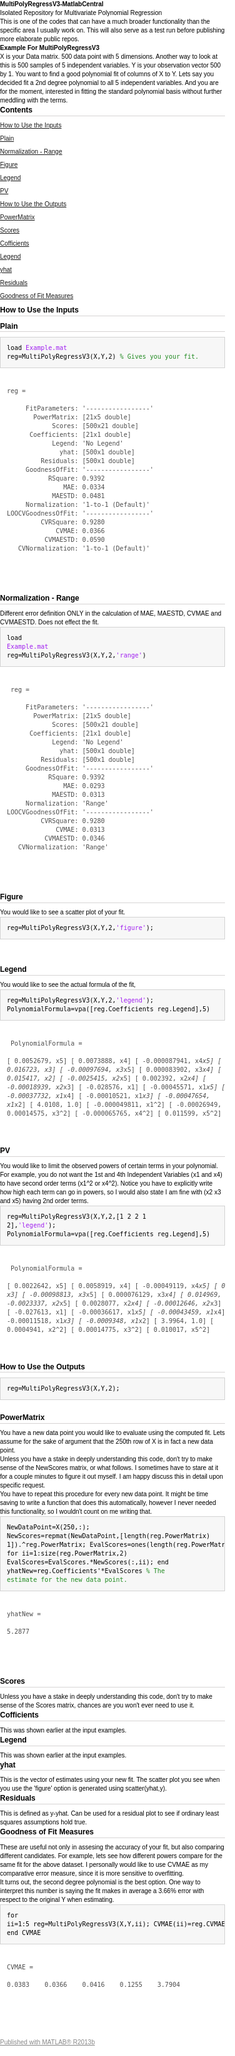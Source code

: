 MultiPolyRegressV3-MatlabCentral
================================

Isolated Repository for Multivariate Polynomial Regression

This is one of the codes that can have a much broader functionality than the specific area I usually work on. This will also serve as a test run before publishing more elaborate public repos.

<html><head>
      <meta http-equiv="Content-Type" content="text/html; charset=utf-8">
<meta name="generator" content="MATLAB 8.2"><link rel="schema.DC" href="http://purl.org/dc/elements/1.1/"><meta name="DC.date" content="2014-07-25"><meta name="DC.source" content="Example.m"><style type="text/css">
html,body,div,span,applet,object,iframe,h1,h2,h3,h4,h5,h6,p,blockquote,pre,a,abbr,acronym,address,big,cite,code,del,dfn,em,font,img,ins,kbd,q,s,samp,small,strike,strong,sub,sup,tt,var,b,u,i,center,dl,dt,dd,ol,ul,li,fieldset,form,label,legend,table,caption,tbody,tfoot,thead,tr,th,td{margin:0;padding:0;border:0;outline:0;font-size:100%;vertical-align:baseline;background:transparent}body{line-height:1}ol,ul{list-style:none}blockquote,q{quotes:none}blockquote:before,blockquote:after,q:before,q:after{content:'';content:none}:focus{outine:0}ins{text-decoration:none}del{text-decoration:line-through}table{border-collapse:collapse;border-spacing:0}

html { min-height:100%; margin-bottom:1px; }
html body { height:100%; margin:0px; font-family:Arial, Helvetica, sans-serif; font-size:10px; color:#000; line-height:140%; background:#fff none; overflow-y:scroll; }
html body td { vertical-align:top; text-align:left; }

h1 { padding:0px; margin:0px 0px 25px; font-family:Arial, Helvetica, sans-serif; font-size:1.5em; color:#d55000; line-height:100%; font-weight:normal; }
h2 { padding:0px; margin:0px 0px 8px; font-family:Arial, Helvetica, sans-serif; font-size:1.2em; color:#000; font-weight:bold; line-height:140%; border-bottom:1px solid #d6d4d4; display:block; }
h3 { padding:0px; margin:0px 0px 5px; font-family:Arial, Helvetica, sans-serif; font-size:1.1em; color:#000; font-weight:bold; line-height:140%; }

a { color:#005fce; text-decoration:none; }
a:hover { color:#005fce; text-decoration:underline; }
a:visited { color:#004aa0; text-decoration:none; }

p { padding:0px; margin:0px 0px 20px; }
img { padding:0px; margin:0px 0px 20px; border:none; }
p img, pre img, tt img, li img { margin-bottom:0px; } 

ul { padding:0px; margin:0px 0px 20px 23px; list-style:square; }
ul li { padding:0px; margin:0px 0px 7px 0px; }
ul li ul { padding:5px 0px 0px; margin:0px 0px 7px 23px; }
ul li ol li { list-style:decimal; }
ol { padding:0px; margin:0px 0px 20px 0px; list-style:decimal; }
ol li { padding:0px; margin:0px 0px 7px 23px; list-style-type:decimal; }
ol li ol { padding:5px 0px 0px; margin:0px 0px 7px 0px; }
ol li ol li { list-style-type:lower-alpha; }
ol li ul { padding-top:7px; }
ol li ul li { list-style:square; }

.content { font-size:1.2em; line-height:140%; padding: 20px; }

pre, tt, code { font-size:12px; }
pre { margin:0px 0px 20px; }
pre.error { color:red; }
pre.codeinput { padding:10px; border:1px solid #d3d3d3; background:#f7f7f7; }
pre.codeoutput { padding:10px 11px; margin:0px 0px 20px; color:#4c4c4c; }

@media print { pre.codeinput, pre.codeoutput { word-wrap:break-word; width:100%; } }

span.keyword { color:#0000FF }
span.comment { color:#228B22 }
span.string { color:#A020F0 }
span.untermstring { color:#B20000 }
span.syscmd { color:#B28C00 }

.footer { width:auto; padding:10px 0px; margin:25px 0px 0px; border-top:1px dotted #878787; font-size:0.8em; line-height:140%; font-style:italic; color:#878787; text-align:left; float:none; }
.footer p { margin:0px; }
.footer a { color:#878787; }
.footer a:hover { color:#878787; text-decoration:underline; }
.footer a:visited { color:#878787; }

table th { padding:7px 5px; text-align:left; vertical-align:middle; border: 1px solid #d6d4d4; font-weight:bold; }
table td { padding:7px 5px; text-align:left; vertical-align:top; border:1px solid #d6d4d4; }





  </style></head><body><div class="content"><h1>Example For MultiPolyRegressV3</h1><p>X is your Data matrix. 500 data point with 5 dimensions. Another way to look at this is 500 samples of 5 independent variables. Y is your observation vector 500 by 1. You want to find a good polynomial fit of columns of X to Y. Lets say you decided fit a 2nd degree polynomial to all 5 independent variables. And you are for the moment, interested in fitting the standard polynomial basis without further meddling with the terms.</p>
<h2>Contents</h2><div><ul><li><a href="#1">How to Use the Inputs</a></li><li><a href="#2">Plain</a></li><li><a href="#3">Normalization - Range</a></li><li><a href="#4">Figure</a></li><li><a href="#5">Legend</a></li><li><a href="#6">PV</a></li><li><a href="#7">How to Use the Outputs</a></li><li><a href="#8">PowerMatrix</a></li><li><a href="#9">Scores</a></li><li><a href="#10">Cofficients</a></li><li><a href="#11">Legend</a></li><li><a href="#12">yhat</a></li><li><a href="#13">Residuals</a></li><li><a href="#14">Goodness of Fit Measures</a></li></ul></div><h2>How to Use the Inputs<a name="1"></a></h2><h2>Plain<a name="2"></a></h2><pre class="codeinput">load <span class="string">Example.mat</span>
reg=MultiPolyRegressV3(X,Y,2) <span class="comment">% Gives you your fit.</span>
</pre><pre class="codeoutput">
reg = 

         FitParameters: '-----------------'
           PowerMatrix: [21x5 double]
                Scores: [500x21 double]
          Coefficients: [21x1 double]
                Legend: 'No Legend'
                  yhat: [500x1 double]
             Residuals: [500x1 double]
         GoodnessOfFit: '-----------------'
               RSquare: 0.9392
                   MAE: 0.0334
                MAESTD: 0.0481
         Normalization: '1-to-1 (Default)'
    LOOCVGoodnessOfFit: '-----------------'
             CVRSquare: 0.9280
                 CVMAE: 0.0366
              CVMAESTD: 0.0590
       CVNormalization: '1-to-1 (Default)'

</pre><h2>Normalization - Range<a name="3"></a></h2><p>Different error definition ONLY in the calculation of MAE, MAESTD, CVMAE and CVMAESTD. Does not effect the fit.</p><pre class="codeinput">load <span class="string">Example.mat</span>
reg=MultiPolyRegressV3(X,Y,2,<span class="string">'range'</span>)
</pre><pre class="codeoutput">
reg = 

         FitParameters: '-----------------'
           PowerMatrix: [21x5 double]
                Scores: [500x21 double]
          Coefficients: [21x1 double]
                Legend: 'No Legend'
                  yhat: [500x1 double]
             Residuals: [500x1 double]
         GoodnessOfFit: '-----------------'
               RSquare: 0.9392
                   MAE: 0.0293
                MAESTD: 0.0313
         Normalization: 'Range'
    LOOCVGoodnessOfFit: '-----------------'
             CVRSquare: 0.9280
                 CVMAE: 0.0313
              CVMAESTD: 0.0346
       CVNormalization: 'Range'

</pre><h2>Figure<a name="4"></a></h2><p>You would like to see a scatter plot of your fit.</p><pre class="codeinput">reg=MultiPolyRegressV3(X,Y,2,<span class="string">'figure'</span>);
</pre><img vspace="5" hspace="5" src="http://ahmetcecen.github.io/MultiPolyRegressV3Example/Example_01.png" alt=""> <h2>Legend<a name="5"></a></h2><p>You would like to see the actual formula of the fit,</p><pre class="codeinput">reg=MultiPolyRegressV3(X,Y,2,<span class="string">'legend'</span>);
PolynomialFormula=vpa([reg.Coefficients reg.Legend],5)
</pre><pre class="codeoutput"> 
PolynomialFormula =
 
[    0.0052679,    x5]
[    0.0073888,    x4]
[ -0.000087941, x4*x5]
[     0.016723,    x3]
[  -0.00097694, x3*x5]
[  0.000083902, x3*x4]
[     0.015417,    x2]
[   -0.0025415, x2*x5]
[     0.002392, x2*x4]
[  -0.00018939, x2*x3]
[    -0.028576,    x1]
[  -0.00045571, x1*x5]
[  -0.00037732, x1*x4]
[  -0.00010521, x1*x3]
[  -0.00047654, x1*x2]
[       4.0108,   1.0]
[ -0.000049811,  x1^2]
[  -0.00026949,  x2^2]
[   0.00014575,  x3^2]
[ -0.000065765,  x4^2]
[     0.011599,  x5^2]
 
</pre><h2>PV<a name="6"></a></h2><p>You would like to limit the observed powers of certain terms in your polynomial. For example, you do not want the 1st and 4th Independent Variables (x1 and x4) to have second order terms (x1^2 or x4^2). Notice you have to explicitly write how high each term can go in powers, so I would also state I am fine with (x2 x3 and x5) having 2nd order terms.</p><pre class="codeinput">reg=MultiPolyRegressV3(X,Y,2,[1 2 2 1 2],<span class="string">'legend'</span>);
PolynomialFormula=vpa([reg.Coefficients reg.Legend],5)
</pre><pre class="codeoutput"> 
PolynomialFormula =
 
[   0.0022642,    x5]
[   0.0058919,    x4]
[ -0.00049119, x4*x5]
[     0.01644,    x3]
[ -0.00098813, x3*x5]
[ 0.000076129, x3*x4]
[    0.014969,    x2]
[  -0.0023337, x2*x5]
[   0.0028077, x2*x4]
[ -0.00012646, x2*x3]
[   -0.027613,    x1]
[ -0.00036617, x1*x5]
[ -0.00043459, x1*x4]
[ -0.00011518, x1*x3]
[  -0.0009348, x1*x2]
[      3.9964,   1.0]
[   0.0004941,  x2^2]
[  0.00014775,  x3^2]
[    0.010017,  x5^2]
 
</pre><h2>How to Use the Outputs<a name="7"></a></h2><pre class="codeinput">reg=MultiPolyRegressV3(X,Y,2);
</pre><h2>PowerMatrix<a name="8"></a></h2><p>You have a new data point you would like to evaluate using the computed fit. Lets assume for the sake of argument that the 250th row of X is in fact a new data point.</p><p>Unless you have a stake in deeply understanding this code, don't try to make sense of the NewScores matrix, or what follows. I sometimes have to stare at it for a couple minutes to figure it out myself. I am happy discuss this in detail upon specific request.</p><p>You have to repeat this procedure for every new data point. It might be time saving to write a function that does this automatically, however I never needed this functionality, so I wouldn't count on me writing that.</p><pre class="codeinput">NewDataPoint=X(250,:);
NewScores=repmat(NewDataPoint,[length(reg.PowerMatrix) 1]).^reg.PowerMatrix;
EvalScores=ones(length(reg.PowerMatrix),1);
<span class="keyword">for</span> ii=1:size(reg.PowerMatrix,2)
    EvalScores=EvalScores.*NewScores(:,ii);
<span class="keyword">end</span>
yhatNew=reg.Coefficients'*EvalScores <span class="comment">% The estimate for the new data point.</span>
</pre><pre class="codeoutput">
yhatNew =

    5.2877

</pre><h2>Scores<a name="9"></a></h2><p>Unless you have a stake in deeply understanding this code, don't try to make sense of the Scores matrix, chances are you won't ever need to use it.</p><h2>Cofficients<a name="10"></a></h2><p>This was shown earlier at the input examples.</p><h2>Legend<a name="11"></a></h2><p>This was shown earlier at the input examples.</p><h2>yhat<a name="12"></a></h2><p>This is the vector of estimates using your new fit. The scatter plot you see when you use the 'figure' option is generated using scatter(yhat,y).</p><h2>Residuals<a name="13"></a></h2><p>This is defined as y-yhat. Can be used for a residual plot to see if ordinary least squares assumptions hold true.</p><h2>Goodness of Fit Measures<a name="14"></a></h2><p>These are useful not only in assesing the accuracy of your fit, but also comparing different candidates. For example, lets see how different powers compare for the same fit for the above dataset. I personally would like to use CVMAE as my comparative error measure, since it is more sensitive to overfitting.</p><p>It turns out, the second degree polynomial is the best option. One way to interpret this number is saying the fit makes in average a 3.66% error with respect to the original Y when estimating.</p><pre class="codeinput"><span class="keyword">for</span> ii=1:5
    reg=MultiPolyRegressV3(X,Y,ii);
    CVMAE(ii)=reg.CVMAE;
<span class="keyword">end</span>
CVMAE
</pre><pre class="codeoutput">
CVMAE =

    0.0383    0.0366    0.0416    0.1255    3.7904

</pre><p class="footer"><br><a href="http://www.mathworks.com/products/matlab/">Published with MATLAB&reg; R2013b</a><br></p></div></body></html>
